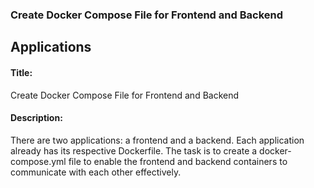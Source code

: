 ### Create Docker Compose File for Frontend and Backend
## Applications
#### Title: 
Create Docker Compose File for Frontend and Backend
#### Description:
There are two applications: a frontend and a backend. Each application already has its respective Dockerfile. The task is to create a docker-compose.yml file to enable the frontend and backend containers to communicate with each other effectively.

